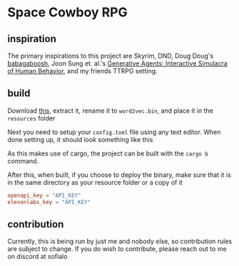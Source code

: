 # Space Cowboy RPG

## inspiration

The primary inspirations to this project are Skyrim, DND, Doug Doug's [babagaboosh](https://github.com/DougDougGithub/Babagaboosh.git), Joon Sung et. al.'s [Generative Agents: Interactive Simulacra of Human Behavior](https://github.com/joonspk-research/generative_agents), and my friends TTRPG setting.

## build

Download [this](https://drive.google.com/file/d/0B7XkCwpI5KDYNlNUTTlSS21pQmM), extract it, rename it to `word2vec.bin`, and place it in the `resources` folder

Next you need to setup your `config.toml` file using any text editor.
When done setting up, it should look something like this

As this makes use of cargo, the project can be built with the `cargo b` command.

After this, when built, if you choose to deploy the binary, make sure that it is in the same directory as your resource folder or a copy of it

```toml
openapi_key = "API_KEY"
elevenlabs_key = "API_KEY"
```

## contribution

Currently, this is being run by just me and nobody else, so contribution rules are subject to change. If you do wish to contribute, please reach out to me on discord at sofialo
